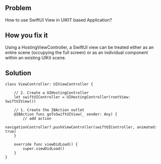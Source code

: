 ## Problem
How to use SwiftUI View in UIKIT based Application?

## How you fix it
Using a HostingViewController, a SwiftUI view can be treated either as an entire scene (occupying the full screen) or as an individual component within an existing UIKit scene.
## Solution
```
class ViewController: UIViewController {
    
    // 2. Create a UIHostingController
    let swiftUIController = UIHostingController(rootView: SwiftUIView())

    // 1. Create the IBAction outlet
    @IBAction func goToSwiftUIView(_ sender: Any) {
        // add action
            navigationController?.pushViewController(swiftUIController, animated: true)
    }

    override func viewDidLoad() {
        super.viewDidLoad()
    }
}
```
